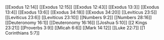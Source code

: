[[Exodus 12:14]]
[[Exodus 12:15]]
[[Exodus 12:43]]
[[Exodus 13:3]]
[[Exodus 13:4]]
[[Exodus 13:6]]
[[Exodus 34:18]]
[[Exodus 34:20]]
[[Leviticus 23:5]]
[[Leviticus 23:6]]
[[Leviticus 23:10]]
[[Numbers 9:2]]
[[Numbers 28:16]]
[[Deuteronomy 16:1]]
[[Deuteronomy 16:16]]
[[Joshua 5:10]]
[[2 Kings 23:21]]
[[Proverbs 3:9]]
[[Micah 6:6]]
[[Mark 14:12]]
[[Luke 22:7]]
[[1 Corinthians 5:7]]
